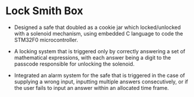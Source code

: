 # Lock Smith Box
- Designed a safe that doubled as a cookie jar which locked/unlocked with a solenoid mechanism, using embedded C language to code the STM32F0 microcontroller.

- A locking system that is triggered only by correctly answering a set of mathematical expressions, with each answer being a digit to the passcode responsible for unlocking the solenoid.

- Integrated an alarm system for the safe that is triggered in the case of supplying a wrong input, inputting multiple answers consecutively, or if the user fails to input an answer within an allocated time frame.
